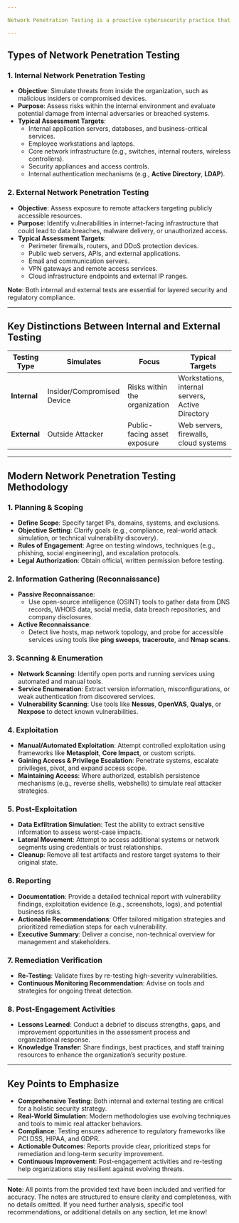 ```yaml
---

Network Penetration Testing is a proactive cybersecurity practice that identifies vulnerabilities in an organization's network by simulating real-world attacks. It provides actionable insights into internal and external vulnerabilities and ensures compliance with standards like **PCI DSS**, **HIPAA**, and **GDPR**.

---
```


## Types of Network Penetration Testing

### 1. Internal Network Penetration Testing

- **Objective**: Simulate threats from inside the organization, such as malicious insiders or compromised devices.
- **Purpose**: Assess risks within the internal environment and evaluate potential damage from internal adversaries or breached systems.
- **Typical Assessment Targets**:
    - Internal application servers, databases, and business-critical services.
    - Employee workstations and laptops.
    - Core network infrastructure (e.g., switches, internal routers, wireless controllers).
    - Security appliances and access controls.
    - Internal authentication mechanisms (e.g., **Active Directory**, **LDAP**).

### 2. External Network Penetration Testing

- **Objective**: Assess exposure to remote attackers targeting publicly accessible resources.
- **Purpose**: Identify vulnerabilities in internet-facing infrastructure that could lead to data breaches, malware delivery, or unauthorized access.
- **Typical Assessment Targets**:
    - Perimeter firewalls, routers, and DDoS protection devices.
    - Public web servers, APIs, and external applications.
    - Email and communication servers.
    - VPN gateways and remote access services.
    - Cloud infrastructure endpoints and external IP ranges.

**Note**: Both internal and external tests are essential for layered security and regulatory compliance.

---

## Key Distinctions Between Internal and External Testing

| **Testing Type** | **Simulates** | **Focus** | **Typical Targets** |
| --- | --- | --- | --- |
| **Internal** | Insider/Compromised Device | Risks within the organization | Workstations, internal servers, Active Directory |
| **External** | Outside Attacker | Public-facing asset exposure | Web servers, firewalls, cloud systems |

---

## Modern Network Penetration Testing Methodology

### 1. Planning & Scoping

- **Define Scope**: Specify target IPs, domains, systems, and exclusions.
- **Objective Setting**: Clarify goals (e.g., compliance, real-world attack simulation, or technical vulnerability discovery).
- **Rules of Engagement**: Agree on testing windows, techniques (e.g., phishing, social engineering), and escalation protocols.
- **Legal Authorization**: Obtain official, written permission before testing.

### 2. Information Gathering (Reconnaissance)

- **Passive Reconnaissance**:
    - Use open-source intelligence (OSINT) tools to gather data from DNS records, WHOIS data, social media, data breach repositories, and company disclosures.
- **Active Reconnaissance**:
    - Detect live hosts, map network topology, and probe for accessible services using tools like **ping sweeps**, **traceroute**, and **Nmap scans**.

### 3. Scanning & Enumeration

- **Network Scanning**: Identify open ports and running services using automated and manual tools.
- **Service Enumeration**: Extract version information, misconfigurations, or weak authentication from discovered services.
- **Vulnerability Scanning**: Use tools like **Nessus**, **OpenVAS**, **Qualys**, or **Nexpose** to detect known vulnerabilities.

### 4. Exploitation

- **Manual/Automated Exploitation**: Attempt controlled exploitation using frameworks like **Metasploit**, **Core Impact**, or custom scripts.
- **Gaining Access & Privilege Escalation**: Penetrate systems, escalate privileges, pivot, and expand access scope.
- **Maintaining Access**: Where authorized, establish persistence mechanisms (e.g., reverse shells, webshells) to simulate real attacker strategies.

### 5. Post-Exploitation

- **Data Exfiltration Simulation**: Test the ability to extract sensitive information to assess worst-case impacts.
- **Lateral Movement**: Attempt to access additional systems or network segments using credentials or trust relationships.
- **Cleanup**: Remove all test artifacts and restore target systems to their original state.

### 6. Reporting

- **Documentation**: Provide a detailed technical report with vulnerability findings, exploitation evidence (e.g., screenshots, logs), and potential business risks.
- **Actionable Recommendations**: Offer tailored mitigation strategies and prioritized remediation steps for each vulnerability.
- **Executive Summary**: Deliver a concise, non-technical overview for management and stakeholders.

### 7. Remediation Verification

- **Re-Testing**: Validate fixes by re-testing high-severity vulnerabilities.
- **Continuous Monitoring Recommendation**: Advise on tools and strategies for ongoing threat detection.

### 8. Post-Engagement Activities

- **Lessons Learned**: Conduct a debrief to discuss strengths, gaps, and improvement opportunities in the assessment process and organizational response.
- **Knowledge Transfer**: Share findings, best practices, and staff training resources to enhance the organization’s security posture.

---

## Key Points to Emphasize

- **Comprehensive Testing**: Both internal and external testing are critical for a holistic security strategy.
- **Real-World Simulation**: Modern methodologies use evolving techniques and tools to mimic real attacker behaviors.
- **Compliance**: Testing ensures adherence to regulatory frameworks like PCI DSS, HIPAA, and GDPR.
- **Actionable Outcomes**: Reports provide clear, prioritized steps for remediation and long-term security improvement.
- **Continuous Improvement**: Post-engagement activities and re-testing help organizations stay resilient against evolving threats.

---

**Note**: All points from the provided text have been included and verified for accuracy. The notes are structured to ensure clarity and completeness, with no details omitted. If you need further analysis, specific tool recommendations, or additional details on any section, let me know!
